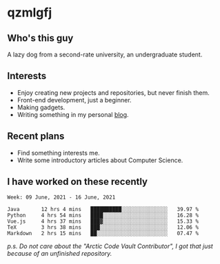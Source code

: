 # qzmlgfj

## Who's this guy

A lazy dog from a second-rate university, an undergraduate student.

## Interests

* Enjoy creating new projects and repositories, but never finish them.
* Front-end development, just a beginner.
* Making gadgets.
* Writing something in my personal [blog](https://qzmlgfj.ml/blog).

## Recent plans

* Find something interests me.
* Write some introductory articles about Computer Science.

<!--
* Try to develop a website for [Anime4KCPP](https://github.com/TianZerL/Anime4KCPP).
* Develop a Markdown renderer which user can customize its css, of course it is GUI-based.~~(If I could finish  it before getting bored)~~
* Work with my [teammates](https://github.com/SWJTU-Lazy-Dogs).
* Find something interests me, as a hobby after finishing my ~~boring~~ homework.
-->

## I have worked on these recently

<!--START_SECTION:waka-->
```text
Week: 09 June, 2021 - 16 June, 2021

Java       12 hrs 4 mins   ██████████░░░░░░░░░░░░░░░   39.97 % 
Python     4 hrs 54 mins   ████░░░░░░░░░░░░░░░░░░░░░   16.28 % 
Vue.js     4 hrs 37 mins   ███▓░░░░░░░░░░░░░░░░░░░░░   15.33 % 
TeX        3 hrs 38 mins   ███░░░░░░░░░░░░░░░░░░░░░░   12.06 % 
Markdown   2 hrs 15 mins   ██░░░░░░░░░░░░░░░░░░░░░░░   07.47 % 
```
<!--END_SECTION:waka-->

*p.s.  Do not care about the "Arctic Code Vault Contributor", I got that just because of an unfinished repository.*

<!--
**qzmlgfj/qzmlgfj** is a ✨ _special_ ✨ repository because its `README.md` (this file) appears on your GitHub profile.

Here are some ideas to get you started:

- 🔭 I’m currently working on ...
- 🌱 I’m currently learning ...
- 👯 I’m looking to collaborate on ...
- 🤔 I’m looking for help with ...
- 💬 Ask me about ...
- 📫 How to reach me: ...
- 😄 Pronouns: ...
- ⚡ Fun fact: ...
-->
